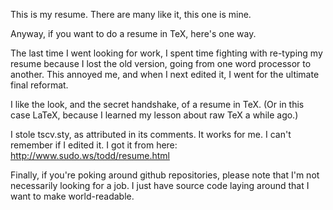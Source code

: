 This is my resume.  There are many like it, this one is mine.

Anyway, if you want to do a resume in TeX, here's one way.

The last time I went looking for work, I spent time fighting with re-typing my
resume because I lost the old version, going from one word processor to
another.  This annoyed me, and when I next edited it, I went for the ultimate
final reformat.

I like the look, and the secret handshake, of a resume in TeX.  (Or in this
case LaTeX, because I learned my lesson about raw TeX a while ago.)

I stole tscv.sty, as attributed in its comments.  It works for me.  I can't
remember if I edited it.  I got it from here: http://www.sudo.ws/todd/resume.html

Finally, if you're poking around github repositories, please note that I'm not
necessarily looking for a job.  I just have source code laying around that I
want to make world-readable.
